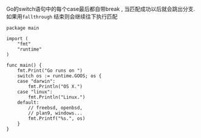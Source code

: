 Go的switch语句中的每个case最后都自带break , 当匹配成功以后就会跳出分支. 如果用`fallthrough` 结束则会继续往下执行匹配

```
package main

import (
    "fmt"
    "runtime"
)

func main() {
    fmt.Print("Go runs on ")
    switch os := runtime.GOOS; os {
    case "darwin":
        fmt.Println("OS X.")
    case "linux":
        fmt.Println("Linux.")
    default:
        // freebsd, openbsd,
        // plan9, windows...
        fmt.Printf("%s.", os)
    }
}
```



